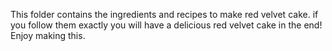 This folder contains the ingredients and recipes to make red velvet cake.
if you follow them exactly you will have a delicious red velvet cake in the end!
Enjoy making this.                                       